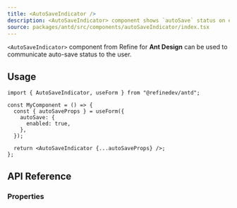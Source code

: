 ```yaml
---
title: <AutoSaveIndicator />
description: <AutoSaveIndicator> component shows `autoSave` status on edit actions.
source: packages/antd/src/components/autoSaveIndicator/index.tsx
---
```


`<AutoSaveIndicator>` component from Refine for **Ant Design** can be used to communicate auto-save status to the user.

## Usage

```tsx
import { AutoSaveIndicator, useForm } from "@refinedev/antd";

const MyComponent = () => {
  const { autoSaveProps } = useForm({
    autoSave: {
      enabled: true,
    },
  });

  return <AutoSaveIndicator {...autoSaveProps} />;
};
```

## API Reference

### Properties

<PropsTable module="@refinedev/antd/AutoSaveIndicator" />
